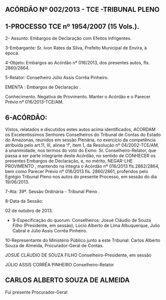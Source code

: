 
## ACÓRDÃO Nº 002/2013 - TCE -TRIBUNAL PLENO

## 1-PROCESSO TCE nº 1954/2007 (15 Vols.).

2- Assunto: Embargos de Declaração com Efeitos Infrigentes.

3-Embargante: Sr. Ivon Rates da Silva, Prefeito Municipal de Envira, à época.

4-Objeto: Embargos ao Acórdão nº 016/2013, dos presentes autos, fls. 2860/2864.

5-Relator: Conselheiro Júlio Assis Corrêa Pinheiro.

EMENTA : Embargos de Declaração .

Conhecimento. Negativa de Provimento. Manter o Acórdão e o Parecer Prévio nº 016/2013-TCE/AM.

## 6-ACÓRDÃO:

Vistos,  relatados  e  discutidos  estes  autos  acima  identificados,  ACORDAM  os Excelentíssimos  Senhores  Conselheiros  do  Tribunal  de  Contas  do  Estado  do  Amazonas, reunidos em sessão Plenária, no exercício da competência atribuída pelo art.11, III, alínea 'f', item 1, da Resolução nº 04/2002-TCE/AM, à  unanimidade, nos termos do voto do Exmo. Sr. Conselheiro-Relator, que passa a ser parte integrante deste Acórdão, no sentido de CONHECER os presentes Embargos de Declaração, e, no mérito, NEGAR-LHE PROVIMENTO , mantendo na íntegra o Acórdão nº 016/2013 fls.2862/2864, bem como Parecer Prévio  nº  016/2013  fls.  2860/2861,  proferidos  pelo  Egrégio  Tribunal  Pleno  nos  autos  do presente Processo, em sessão do dia 19/06/2013.

7-Ata: 39ª. Sessão Ordinária - Tribunal Pleno .

8-Data da Sessão:

02 de outubro de 2013.

- 9-Especificação  do  quorum: Conselheiros:  Josué  Cláudio  de  Souza  Filho  (Presidente,  em sessão), Lúcio Alberto  de Lima Albuquerque, Julio Cabral e Júlio Assis Corrêa Pinheiro.

10-Representante  do  Ministério  Público  junto  a  este Tribunal: Carlos  Alberto  Souza  de Almeida, Procurador-Geral de Contas.

JOSUÉ CLÁUDIO DE SOUZA FILHO Conselheiro-Presidente, em sessão

JÚLIO ASSIS CORRÊA PINHEIRO Conselheiro-Relator

## CARLOS ALBERTO SOUZA DE ALMEIDA

Fui presente Procurador-Geral